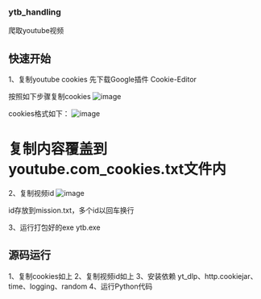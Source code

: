 ### ytb_handling
爬取youtube视频

## 快速开始

1、复制youtube cookies
先下载Google插件 Cookie-Editor


按照如下步骤复制cookies 
![image](https://github.com/user-attachments/assets/43f17917-4de5-41cd-a27f-8ede499eef04)


cookies格式如下：
![image](https://github.com/user-attachments/assets/d98cf564-9998-4fd8-bb3a-e6b84f9b1b2d)

# 复制内容覆盖到youtube.com_cookies.txt文件内

2、复制视频id
![image](https://github.com/user-attachments/assets/05e80ffb-5cef-47e0-8b44-08b1aabc7f79)

id存放到mission.txt，多个id以回车换行

3、运行打包好的exe  ytb.exe


## 源码运行

1、复制cookies如上
2、复制视频id如上
3、安装依赖
yt_dlp、http.cookiejar、time、logging、random
4、运行Python代码
